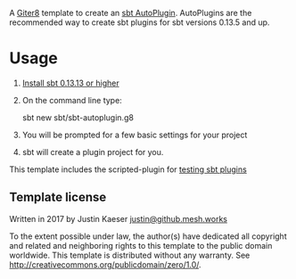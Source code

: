 A [Giter8][g8] template to create an [sbt AutoPlugin](http://www.scala-sbt.org/0.13/docs/Plugins.html#Creating+an+auto+plugin).
AutoPlugins are the recommended way to create sbt plugins for sbt versions 0.13.5 and up.

# Usage

1. [Install sbt 0.13.13 or higher](http://www.scala-sbt.org/release/docs/Setup.html)
2. On the command line type:

    sbt new sbt/sbt-autoplugin.g8
3. You will be prompted for a few basic settings for your project
4. sbt will create a plugin project for you.

This template includes the scripted-plugin for [testing sbt plugins](http://www.scala-sbt.org/0.13/docs/Testing-sbt-plugins.html)


Template license
----------------
Written in 2017 by Justin Kaeser <justin@github.mesh.works>

To the extent possible under law, the author(s) have dedicated all copyright and related
and neighboring rights to this template to the public domain worldwide.
This template is distributed without any warranty. See <http://creativecommons.org/publicdomain/zero/1.0/>.

[g8]: http://www.foundweekends.org/giter8/
